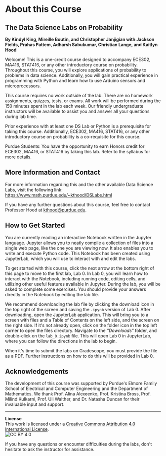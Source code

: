 # About this Course

## The Data Science Labs on Probability

**By Kindyl King, Mireille Boutin, and Christopher Janjigian with Jackson Fields, Prahas Pattem, Adharsh Sabukumar, Christian Lange, and Kaitlyn Hood**

Welcome! This is a one-credit course designed to accompany ECE302, MA416, STAT416, or any other introductory course on probability. Throughout this course, you will explore applications of probability to problems in data science. Additionally, you will gain practical experience in programming with Python and learn how to use Arduino sensors and microprocessors.

This course requires no work outside of the lab. There are no homework assignments, quizzes, tests, or exams. All work will be performed during the 150 minutes spent in the lab each week. Our friendly undergraduate instructors will be available to assist you and answer all your questions during lab time.

Prior experience with at least one DS Lab or Python is a prerequisite for taking this course. Additionally, ECE302, MA416, STAT416, or any other introductory course on probability is a co-requisite for this course.

Purdue Students: You have the opportunity to earn Honors credit for ECE302, MA416, or STAT416 by taking this lab. Refer to the syllabus for more details.

## More Information and Contact

For more information regarding this and the other available Data Science Labs, visit the following link:
https://www.math.purdue.edu/~kthood/DSLabs.html

If you have any further questions about this course, feel free to contact Professor Hood at kthood@purdue.edu.

## How to Get Started

You are currently reading an interactive Notebook written in the Jupyter language. Jupyter allows you to neatly compile a collection of files into a single web page, like the one you are viewing now. It also enables you to write and execute Python code. This Notebook has been created using JupyterLab, which you will use to interact with and edit the labs.

To get started with this course, click the next arrow at the bottom right of this page to move to the first lab, Lab 0. In Lab 0, you will learn how to interact with the Notebook, including running code, editing cells, and utilizing other useful features available in Jupyter. During the lab, you will be asked to complete some exercises. You should provide your answers directly in the Notebook by editing the lab file.

We recommend downloading the lab file by clicking the download icon in the top right of the screen and saving the `.ipynb` version of Lab 0. After downloading, open the JupyterLab application. This will bring you to a screen with files and a Table of Contents on the left side, and the screen on the right side. If it's not already open, click on the folder icon in the top left corner to open the files directory. Navigate to the _"Downloads"_ folder, and double-click on the `lab_0.ipynb` file. This will open Lab 0 in JupyterLab, where you can follow the directions in the lab to begin.

When it's time to submit the labs on Gradescope, you must provide the file as a PDF. Further instructions on how to do this will be provided in Lab 0.

## Acknowledgements

The development of this course was supported by Purdue's Elmore Family School of Electrical and Computer Engineering and the Department of Mathematics. We thank Prof. Alina Alexeenko, Prof. Kristina Bross, Prof. Milind Kulkarni, Prof. Uli Walther, and Dr. Natasha Duncan for their invaluable input and support.

---
**License**  
This work is licensed under a [Creative Commons Attribution 4.0 International License](https://creativecommons.org/licenses/by/4.0/).  
![CC BY 4.0](https://licensebuttons.net/l/by/4.0/88x31.png)

If you have any questions or encounter difficulties during the labs, don't hesitate to ask the instructor for assistance.
